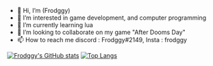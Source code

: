 - 👋 Hi, I’m (Frodggy)
- 👀 I’m interested in game development, and computer programming
- 🌱 I’m currently learning lua
- 💞️ I’m looking to collaborate on my game "After Dooms Day"
- 📫 How to reach me discord : Frodggy#2149, Insta : frodggy




[![Frodggy's GitHub stats](https://github-readme-stats.vercel.app/api?username=frodggy&langs_count=8)](https://github.com/anuraghazra/github-readme-stats)
[![Top Langs](https://github-readme-stats.vercel.app/api/top-langs/?username=frodggy)](https://github.com/anuraghazra/github-readme-stats)

